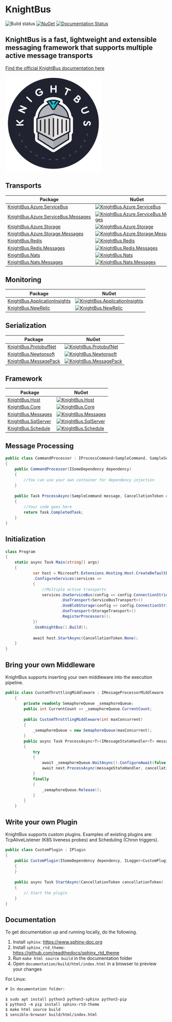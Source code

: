 # KnightBus

![Build status](https://github.com/BookBeat/knightbus/actions/workflows/dotnet.yaml/badge.svg?branch=master)
[![NuGet](https://img.shields.io/nuget/v/KnightBus.Core.svg)](https://www.nuget.org/packages/KnightBus.Core/)
[![Documentation Status](https://readthedocs.org/projects/knightbus/badge/?version=latest)](https://knightbus.readthedocs.io/en/latest/?badge=latest)

## KnightBus is a fast, lightweight and extensible messaging framework that supports multiple active message transports


[Find the official KnightBus documentation here](https://knightbus.readthedocs.io/)

<img src="documentation/media/images/knightbus-logo.png" alt="KnightBus Logo" width="300"/>

## Transports
| Package                                                                                                    | NuGet                                                                                                                                                                                 |
|------------------------------------------------------------------------------------------------------------|---------------------------------------------------------------------------------------------------------------------------------------------------------------------------------------|
| [KnightBus.Azure.ServiceBus](https://www.nuget.org/packages/KnightBus.Azure.ServiceBus/)                   | [![KnightBus.Azure.ServiceBus](https://img.shields.io/nuget/v/KnightBus.Azure.ServiceBus.svg)](https://www.nuget.org/packages/KnightBus.Azure.ServiceBus/)                            |
| [KnightBus.Azure.ServiceBus.Messages](https://www.nuget.org/packages/KnightBus.Azure.ServiceBus.Messages/) | [![KnightBus.Azure.ServiceBus.Messages](https://img.shields.io/nuget/v/KnightBus.Azure.ServiceBus.Messages.svg)](https://www.nuget.org/packages/KnightBus.Azure.ServiceBus.Messages/) |
| [KnightBus.Azure.Storage](https://www.nuget.org/packages/KnightBus.Azure.Storage/)                         | [![KnightBus.Azure.Storage](https://img.shields.io/nuget/v/KnightBus.Azure.Storage.svg)](https://www.nuget.org/packages/KnightBus.Azure.Storage/)                                     |
| [KnightBus.Azure.Storage.Messages](https://www.nuget.org/packages/KnightBus.Azure.Storage.Messages/)       | [![KnightBus.Azure.Storage.Messages](https://img.shields.io/nuget/v/KnightBus.Azure.Storage.Messages.svg)](https://www.nuget.org/packages/KnightBus.Azure.Storage.Messages/)          |
| [KnightBus.Redis](https://www.nuget.org/packages/KnightBus.Redis/)                                         | [![KnightBus.Redis](https://img.shields.io/nuget/v/KnightBus.Redis.svg)](https://www.nuget.org/packages/KnightBus.Redis/)                                                             |
| [KnightBus.Redis.Messages](https://www.nuget.org/packages/KnightBus.Redis.Messages/)                       | [![KnightBus.Redis.Messages](https://img.shields.io/nuget/v/KnightBus.Redis.Messages.svg)](https://www.nuget.org/packages/KnightBus.Redis.Messages/)                                  |
| [KnightBus.Nats](https://www.nuget.org/packages/KnightBus.Nats/)                                           | [![KnightBus.Nats](https://img.shields.io/nuget/v/KnightBus.Nats.svg)](https://www.nuget.org/packages/KnightBus.Nats/)                                                                |
| [KnightBus.Nats.Messages](https://www.nuget.org/packages/KnightBus.Nats.Messages/)                         | [![KnightBus.Nats.Messages](https://img.shields.io/nuget/v/KnightBus.Nats.Messages.svg)](https://www.nuget.org/packages/KnightBus.Nats.Messages/)                                     |

## Monitoring
| Package                                                                                                    | NuGet                                                                                                                                                                                 |
|------------------------------------------------------------------------------------------------------------|---------------------------------------------------------------------------------------------------------------------------------------------------------------------------------------|
| [KnightBus.ApplicationInsights](https://www.nuget.org/packages/KnightBus.ApplicationInsights/)             | [![KnightBus.ApplicationInsights](https://img.shields.io/nuget/v/KnightBus.ApplicationInsights.svg)](https://www.nuget.org/packages/KnightBus.ApplicationInsights/)                   |
| [KnightBus.NewRelic](https://www.nuget.org/packages/KnightBus.NewRelic/)                                   | [![KnightBus.NewRelic](https://img.shields.io/nuget/v/KnightBus.NewRelic.svg)](https://www.nuget.org/packages/KnightBus.NewRelic/)                                                    |

## Serialization
| Package                                                                                                    | NuGet                                                                                                                                                                                 |
|------------------------------------------------------------------------------------------------------------|---------------------------------------------------------------------------------------------------------------------------------------------------------------------------------------|
| [KnightBus.ProtobufNet](https://www.nuget.org/packages/KnightBus.ProtobufNet/)                             | [![KnightBus.ProtobufNet](https://img.shields.io/nuget/v/KnightBus.ProtobufNet.svg)](https://www.nuget.org/packages/KnightBus.ProtobufNet/)                                           |
| [KnightBus.Newtonsoft](https://www.nuget.org/packages/KnightBus.Newtonsoft/)                               | [![KnightBus.Newtonsoft](https://img.shields.io/nuget/v/KnightBus.Newtonsoft.svg)](https://www.nuget.org/packages/KnightBus.Newtonsoft/)                                              |
| [KnightBus.MessagePack](https://www.nuget.org/packages/KnightBus.MessagePack/)                             | [![KnightBus.MessagePack](https://img.shields.io/nuget/v/KnightBus.MessagePack.svg)](https://www.nuget.org/packages/KnightBus.MessagePack/)                                           |

## Framework
| Package                                                                                                    | NuGet                                                                                                                                                                                 |
|------------------------------------------------------------------------------------------------------------|---------------------------------------------------------------------------------------------------------------------------------------------------------------------------------------|
| [KnightBus.Host](https://www.nuget.org/packages/KnightBus.Host/)                                           | [![KnightBus.Host](https://img.shields.io/nuget/v/KnightBus.Host.svg)](https://www.nuget.org/packages/KnightBus.Host/)                                                                |
| [KnightBus.Core](https://www.nuget.org/packages/KnightBus.Core/)                                           | [![KnightBus.Core](https://img.shields.io/nuget/v/KnightBus.Core.svg)](https://www.nuget.org/packages/KnightBus.Core/)                                                                |
| [KnightBus.Messages](https://www.nuget.org/packages/KnightBus.Messages/)                                   | [![KnightBus.Messages](https://img.shields.io/nuget/v/KnightBus.Messages.svg)](https://www.nuget.org/packages/KnightBus.Messages/)                                                    |
| [KnightBus.SqlServer](https://www.nuget.org/packages/KnightBus.SqlServer/)                                 | [![KnightBus.SqlServer](https://img.shields.io/nuget/v/KnightBus.SqlServer.svg)](https://www.nuget.org/packages/KnightBus.SqlServer/)                                                 |
| [KnightBus.Schedule](https://www.nuget.org/packages/KnightBus.Schedule/)                                   | [![KnightBus.Schedule](https://img.shields.io/nuget/v/KnightBus.Schedule.svg)](https://www.nuget.org/packages/KnightBus.Schedule/)                                                    |

## Message Processing
```csharp
public class CommandProcessor : IProcessCommand<SampleCommand, SampleSettings>,
{
    public CommandProcessor(ISomeDependency dependency)
    {
        //You can use your own container for dependency injection
    }

    public Task ProcessAsync(SampleCommand message, CancellationToken cancellationToken)
    {
        //Your code goes here
        return Task.CompletedTask;
    }
}
```

## Initialization
```csharp
class Program
{
    static async Task Main(string[] args)
    {
            var host = Microsoft.Extensions.Hosting.Host.CreateDefaultBuilder(args)
            .ConfigureServices(services =>
            {
                //Multiple active transports
                services.UseServiceBus(config => config.ConnectionString = "sb-connection")
                        .UseTransport<ServiceBusTransport>()
                        .UseBlobStorage(config => config.ConnectionString = "storage-connection")
                        .UseTransport<StorageTransport>()
                        .RegisterProcessors();
            })
            .UseKnightBus().Build();                

            await host.StartAsync(CancellationToken.None);
    }
}
```

## Bring your own Middleware

KnightBus supports inserting your own middleware into the execution pipeline.

```csharp
public class CustomThrottlingMiddleware : IMessageProcessorMiddleware
    {
        private readonly SemaphoreQueue _semaphoreQueue;
        public int CurrentCount => _semaphoreQueue.CurrentCount;

        public CustomThrottlingMiddleware(int maxConcurrent)
        {
            _semaphoreQueue = new SemaphoreQueue(maxConcurrent);
        }
        public async Task ProcessAsync<T>(IMessageStateHandler<T> messageStateHandler, IPipelineInformation pipelineInformation, IMessageProcessor next, CancellationToken cancellationToken) where T : class, IMessage
        {
            try
            {
                await _semaphoreQueue.WaitAsync().ConfigureAwait(false);
                await next.ProcessAsync(messageStateHandler, cancellationToken).ConfigureAwait(false);
            }
            finally
            {
                _semaphoreQueue.Release();
            }
        }
    }
```

## Write your own Plugin

KnightBus supports custom plugins. Examples of existing plugins are: TcpAliveListener (K8S liveness probes) and Scheduling (Chron triggers). 

```csharp
public class CustomPlugin : IPlugin
{
    public CustomPlugin(ISomeDependency dependency, ILogger<CustomPlugin> logger)
    {        
    }

    public async Task StartAsync(CancellationToken cancellationToken)
    {
        // Start the plugin
    }
}
```

## Documentation

To get documentation up and running locally, do the following.

1. Install `sphinx`: https://www.sphinx-doc.org
2. Install `sphinx_rtd_theme`: https://github.com/readthedocs/sphinx_rtd_theme
3. Run `make html source build` in the documentation folder
4. Open `documentation/build/html/index.html` in a browser to preview your changes

For Linux:

```console
# In documentation folder:

$ sudo apt install python3 python3-sphinx python3-pip
$ python3 -m pip install sphinx-rtd-theme
$ make html source build
$ sensible-browser build/html/index.html
```
